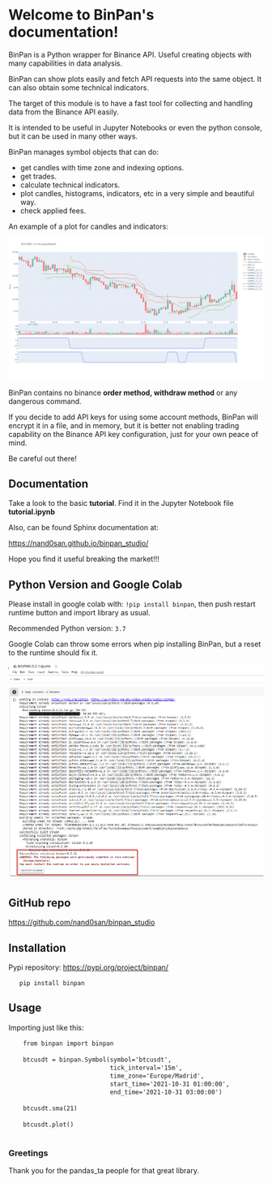 Welcome to BinPan's documentation!
==================================

BinPan is a Python wrapper for Binance API. Useful creating objects with many capabilities in data analysis.

BinPan can show plots easily and fetch API requests into the same object. It can also obtain some technical indicators.

The target of this module is to have a fast tool for collecting and handling data from the Binance API easily.

It is intended to be useful in Jupyter Notebooks or even the python console, but it can be used in
many other ways.

BinPan manages symbol objects that can do:

- get candles with time zone and indexing options.
- get trades.
- calculate technical indicators.
- plot candles, histograms, indicators, etc in a very simple and beautiful way.
- check applied fees.

An example of a plot for candles and indicators:

![](https://raw.githubusercontent.com/nand0san/binpan_studio/main/docs/images/candles.png)


BinPan contains no binance **order method, withdraw method** or any dangerous command.

If you decide to add API keys for using some account methods, BinPan will encrypt it in a file, and in memory,
but it is better not enabling trading capability on the Binance API key configuration, just for your own peace of mind.

Be careful out there!


Documentation
-------------
Take a look to the basic **tutorial**. Find it in the Jupyter Notebook file **tutorial.ipynb**

Also, can be found Sphinx documentation at: 

https://nand0san.github.io/binpan_studio/

Hope you find it useful breaking the market!!!

Python Version and Google Colab
-------------------------------

Please install in google colab with: `!pip install binpan`, then push restart runtime button and import library as usual.

Recommended Python version: ```3.7```

Google Colab can throw some errors when pip installing BinPan, but a reset to the runtime should fix it.

![](https://raw.githubusercontent.com/nand0san/binpan_studio/main/docs/images/colab.png)

GitHub repo
-----------

https://github.com/nand0san/binpan_studio


Installation
------------
Pypi repository: https://pypi.org/project/binpan/

```
   pip install binpan
```

Usage
-----

Importing just like this:

```
    from binpan import binpan

    btcusdt = binpan.Symbol(symbol='btcusdt',
                            tick_interval='15m',
                            time_zone='Europe/Madrid',
                            start_time='2021-10-31 01:00:00',
                            end_time='2021-10-31 03:00:00')
                            
    btcusdt.sma(21)
    
    btcusdt.plot()
    
```

### Greetings

Thank you for the pandas_ta people for that great library.